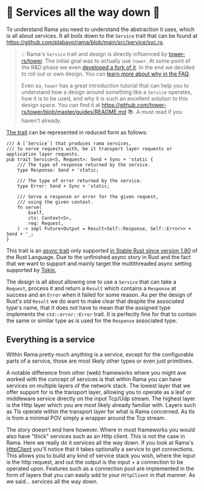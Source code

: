 # 🗼 Services all the way down 🐢

To understand Rama you need to understand the abstraction it uses, which is all about services.
It all boils down to the `Service` trait that can be found at
<https://github.com/plabayo/rama/blob/main/src/service/svc.rs>.

> 💡 Rama's `Service` trait and design is directly influenced by
> [tower-rs/tower](https://github.com/tower-rs/tower). The initial goal was to actually use
> `tower`. At some point of the R&D phase we even [developed a fork of it](https://github.com/plabayo/tower-async).
> In the end we decided to roll out or own design.
> You can [learn more about why in the FAQ](https://ramaproxy.org/book/faq.html#can-tower-be-used).
>
> Even so, `tower` has a great introduction tutorial that can help you to understand
> how a design around something like a `Service` operates, how it is to be used,
> and why it is such an excellent solution to this design space. You can find it
> at <https://github.com/tower-rs/tower/blob/master/guides/README.md> 📚. A must read if you haven't already.

[The trait](https://github.com/plabayo/rama/blob/main/src/service/svc.rs)
can be represented in reduced form as follows:

```rust,noplayground
/// A [`Service`] that produces rama services,
/// to serve requests with, be it transport layer requests or application layer requests.
pub trait Service<S, Request>: Send + Sync + 'static {
    /// The type of response returned by the service.
    type Response: Send + 'static;

    /// The type of error returned by the service.
    type Error: Send + Sync + 'static;

    /// Serve a response or error for the given request,
    /// using the given context.
    fn serve(
        &self,
        ctx: Context<S>,
        req: Request,
    ) -> impl Future<Output = Result<Self::Response, Self::Error>> + Send + '_;
}
```

This trait is an [async trait](https://blog.rust-lang.org/2023/12/21/async-fn-rpit-in-traits.html) only supported
[in Stable Rust since version 1.80](https://blog.rust-lang.org/2023/12/28/Rust-1.80.0.html) of the Rust Language.
Due to the unfinished async story in Rust and the fact that we want to support and mainly
target the multithreaded async setting supported by [Tokio](https://tokio.rs/),

The design is all about allowing one to use a `Service` that can take a `Request`,
process it and return a `Result` which contains a `Response` at success and an `Error` when it failed for some reason.
As per the design of Rust's _std_ `Result` we do want to make clear that despite the associated type's name,
that it does not have to mean that the assigned type implements the `std::error::Error` trait. It is perfectly fine
for that to contain the same or similar type as is used for the `Response` associated type.

## Everything is a service

Within Rama pretty much anything is a service, except for the configurable parts of a service, those are most likely other types or even just primitives.

A notable difference from other (web) frameworks where you might ave worked with the concept of services is that within Rama you can have services on multiple layers of the network stack. The lowest layer that we offer support for is the transport layer, allowing you to operate as a leaf or middleware service directly on the input Tcp/Udp stream. The highest layer is the Http layer which you are most likely already familiar with. Layers such as Tls operate within the transport layer for what is Rama concerned. As tls is from a minimal POV simply a wrapper around the Tcp stream.

The story doesn't end here however. Where in most frameworks you would also have "thick" services such as an Http client. This is not the case in Rama. Here we really do it services all the way down. If you look at Rama's [HttpClient](https://ramaproxy.org/docs/rama/http/client/struct.HttpClient.html) you'll notice that it takes optionally a service to get connections. This allows you to build any kind of service stack you wish, where the input is the http request, and out the output is the input + a connection to be operated upon. Features such as a connection pool are implemented in the form of layers that you can easily add to your `HttpClient` in that manner. As we said... services all the way down.
